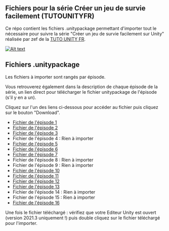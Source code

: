 ## Fichiers pour la série Créer un jeu de survie facilement (TUTOUNITYFR)
Ce répo contient les fichiers .unitypackage permettant d'importer tout le nécessaire pour suivre la série "Créer un jeu de survie facilement sur Unity" réalisée par zef de la [TUTO UNITY FR](https://www.youtube.com/c/tutounityfr).

[![Alt text](https://www.tutounity.fr/upload/github/survival2022/miniature-survie.jpg)](https://www.youtube.com/c/tutounityfr)

## Fichiers .unitypackage
Les fichiers à importer sont rangés par épisode.

Vous retrouverez également dans la description de chaque épisode de la série, un lien direct pour télécharger le fichier unitypackage de l'épisode (s'il y en a un).

Cliquez sur l'un des liens ci-dessous pour accéder au fichier puis cliquez sur le bouton "Download".

- [Fichier de l'épisode 1](https://github.com/TUTOUNITYFR/unitypackages-jeu-survie-2022-tufr/blob/main/Episode01/personnage-et-environnement.unitypackage)
- [Fichier de l'épisode 2](https://github.com/TUTOUNITYFR/unitypackages-jeu-survie-2022-tufr/blob/main/Episode02/items-et-inventaire.unitypackage)
- [Fichier de l'épisode 3](https://github.com/TUTOUNITYFR/unitypackages-jeu-survie-2022-tufr/blob/main/Episode03/visuels-inventaire.unitypackage)
- Fichier de l'épisode 4 : Rien à importer
- [Fichier de l'épisode 5](https://github.com/TUTOUNITYFR/unitypackages-jeu-survie-2022-tufr/blob/main/Episode05/actions-et-types-items.unitypackage)
- [Fichier de l'épisode 6](https://github.com/TUTOUNITYFR/unitypackages-jeu-survie-2022-tufr/blob/main/Episode06/equipements-du-personnage.unitypackage)
- [Fichier de l'épisode 7](https://github.com/TUTOUNITYFR/unitypackages-jeu-survie-2022-tufr/blob/main/Episode07/affichage-des-equipements.unitypackage)
- Fichier de l'épisode 8 : Rien à importer
- Fichier de l'épisode 9 : Rien à importer
- [Fichier de l'épisode 10](https://github.com/TUTOUNITYFR/unitypackages-jeu-survie-2022-tufr/blob/main/Episode10/miner-de-la-pierre.unitypackage)
- [Fichier de l'épisode 11](https://github.com/TUTOUNITYFR/unitypackages-jeu-survie-2022-tufr/blob/main/Episode11/couper-des-arbres.unitypackage)
- [Fichier de l'épisode 12](https://github.com/TUTOUNITYFR/unitypackages-jeu-survie-2022-tufr/blob/main/Episode12/buche-de-bois.unitypackage)
- [Fichier de l'épisode 13](https://github.com/TUTOUNITYFR/unitypackages-jeu-survie-2022-tufr/blob/main/Episode13/icones-systeme-de-craft.unitypackage)
- Fichier de l'épisode 14 : Rien à importer
- Fichier de l'épisode 15 : Rien à importer
- [Fichier de l'épisode 16](https://github.com/TUTOUNITYFR/unitypackages-jeu-survie-2022-tufr/blob/main/Episode16/barre-vie-faim-soif.unitypackage)

Une fois le fichier téléchargé : vérifiez que votre Editeur Unity est ouvert (version 2021.3 uniquement !) puis double cliquez sur le fichier téléchargé pour l'importer.
